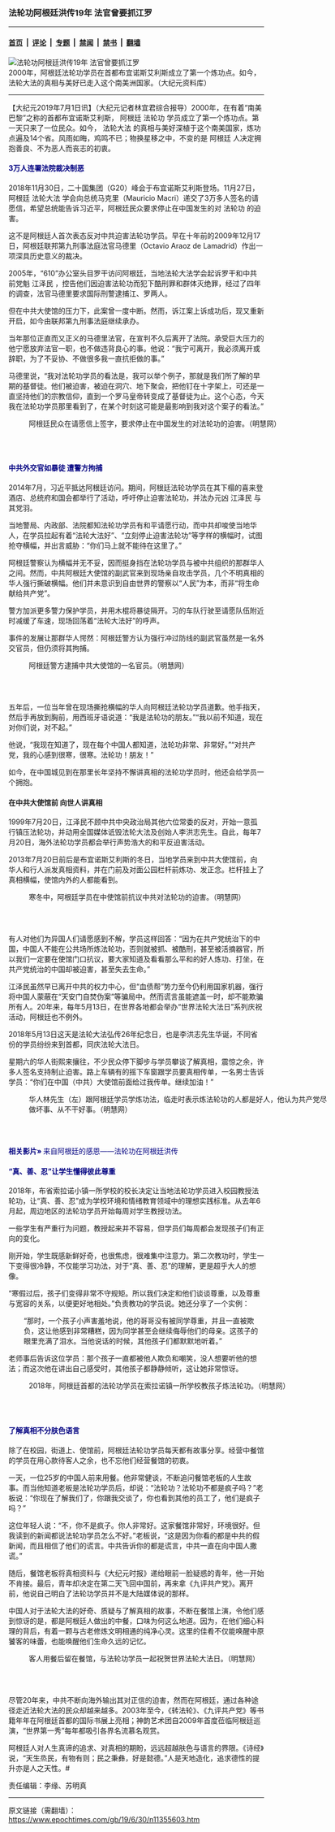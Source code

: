 ### 法轮功阿根廷洪传19年 法官曾要抓江罗

---

#### [首页](../../../..?n11355603) &nbsp;|&nbsp; [评论](../../../../../epoch-comment?n11355603) &nbsp;|&nbsp; [专题](../../../../../epoch-special?n11355603) &nbsp;|&nbsp; [禁闻](../../../../../epoch-news?n11355603) &nbsp;|&nbsp; [禁书](../../../../../books?n11355603) &nbsp;|&nbsp; [翻墙](https://github.com/gfw-breaker/nogfw/blob/master/README.md?n11355603)


<div><img alt="法轮功阿根廷洪传19年 法官曾要抓江罗" class="attachment-djy_600_400 size-djy_600_400 wp-post-image" src="https://i.epochtimes.com/assets/uploads/2019/07/20190630-Yichun-Agentina-Minhui-09-600x400.jpg"/>
<div class="caption">
 2000年，阿根廷法轮功学员在首都布宜诺斯艾利斯成立了第一个炼功点。如今，法轮大法的真相与美好已走入这个南美洲国家。（大纪元资料库）
</div></div><hr/><div class="post_content" id="artbody" itemprop="articleBody">
 <!-- article content begin -->
 <p>
  【大纪元2019年7月1日讯】（大纪元记者林宜君综合报导）2000年，在有着“南美巴黎”之称的首都布宜诺斯艾利斯，
  <ok href="https://www.epochtimes.com/gb/tag/%E9%98%BF%E6%A0%B9%E5%BB%B7.html">
   阿根廷
  </ok>
  <ok href="https://www.epochtimes.com/gb/tag/%E6%B3%95%E8%BD%AE%E5%8A%9F.html">
   法轮功
  </ok>
  学员成立了第一个炼功点。第一天只来了一位民众。如今，
  <ok href="https://www.epochtimes.com/gb/tag/%E6%B3%95%E8%BD%AE%E5%A4%A7%E6%B3%95.html">
   法轮大法
  </ok>
  的真相与美好深植于这个南美国家，炼功点遍及14个省。风雨如晦，鸡鸣不已；物换星移之中，不变的是
  <ok href="https://www.epochtimes.com/gb/tag/%E9%98%BF%E6%A0%B9%E5%BB%B7.html">
   阿根廷
  </ok>
  人决定拥抱善良、不为恶人而丧志的初衷。
 </p>
 <h4>
  <span style="color: #000080;">
   3万人连署法院裁决制恶
  </span>
 </h4>
 <p>
  2018年11月30日，二十国集团（G20）峰会于布宜诺斯艾利斯登场。11月27日，阿根廷
  <ok href="https://www.epochtimes.com/gb/tag/%E6%B3%95%E8%BD%AE%E5%A4%A7%E6%B3%95.html">
   法轮大法
  </ok>
  学会向总统马克里（Mauricio Macri）递交了3万多人签名的请愿信，希望总统能告诉习近平，阿根廷民众要求停止在中国发生的对
  <ok href="https://www.epochtimes.com/gb/tag/%E6%B3%95%E8%BD%AE%E5%8A%9F.html">
   法轮功
  </ok>
  的迫害。
 </p>
 <p>
  这不是阿根廷人首次表态反对中共迫害法轮功学员。早在十年前的2009年12月17日，阿根廷联邦第九刑事法庭法官马德里（Octavio Araoz de Lamadrid）作出一项深具历史意义的裁决。
 </p>
 <p>
  2005年，“610”办公室头目罗干访问阿根廷，当地法轮大法学会起诉罗干和中共前党魁
  <ok href="https://www.epochtimes.com/gb/tag/%E6%B1%9F%E6%B3%BD%E6%B0%91.html">
   江泽民
  </ok>
  ，控告他们因迫害法轮功而犯下酷刑罪和群体灭绝罪，经过了四年的调查，法官马德里要求国际刑警逮捕江、罗两人。
 </p>
 <p>
  但在中共大使馆的压力下，此案曾一度中断。然而，诉江案上诉成功后，现又重新开启，如今由联邦第九刑事法庭继续承办。
 </p>
 <p>
  当年那位正直而又正义的马德里法官，在宣判不久后离开了法院。承受巨大压力的他宁愿放弃法官一职，也不做违背良心的事。他说：“我宁可离开，我必须离开或辞职，为了不妥协、不做很多我一直抗拒做的事。”
 </p>
 <p>
  马德里说，“我对法轮功学员的看法是，我可以举个例子，那就是我们所了解的早期的基督徒。他们被迫害，被迫在洞穴、地下聚会，把他钉在十字架上，可还是一直坚持他们的宗教信仰，直到一个罗马皇帝转变成了基督徒为止。这个心态，今天我在法轮功学员那里看到了，在某个时刻这可能是最影响到我对这个案子的看法。”
 </p>
 <figure aria-describedby="caption-attachment-11355627" class="wp-caption aligncenter" id="attachment_11355627" style="width: 600px">
  <ok href="https://i.epochtimes.com/assets/uploads/2019/06/20190630-Yichun-minghui-argentina-01.jpg" target="_blank">
   <img alt="" class="size-large wp-image-11355627" src="https://i.epochtimes.com/assets/uploads/2019/06/20190630-Yichun-minghui-argentina-01-600x400.jpg"/>
  </ok>
  <br/><figcaption class="wp-caption-text" id="caption-attachment-11355627">
   阿根廷民众在请愿信上签字，要求停止在中国发生的对法轮功的迫害。（明慧网）
  </figcaption><br/>
 </figure><br/>
 <h4>
  <span style="color: #000080;">
   中共外交官如暴徒 遭警方拘捕
  </span>
 </h4>
 <p>
  2014年7月，习近平抵达阿根廷访问。期间，阿根廷法轮功学员在其下榻的喜来登酒店、总统府和国会都举行了活动，呼吁停止迫害法轮功，并法办元凶
  <ok href="https://www.epochtimes.com/gb/tag/%E6%B1%9F%E6%B3%BD%E6%B0%91.html">
   江泽民
  </ok>
  与其党羽。
 </p>
 <p>
  当地警局、内政部、法院都知法轮功学员有和平请愿行动，而中共却唆使当地华人，在学员拉起有着“法轮大法好”、“立刻停止迫害法轮功”等字样的横幅时，试图抢夺横幅，并出言威胁：“你们马上就不能待在这里了。”
 </p>
 <p>
  阿根廷警察认为横幅并无不妥，因而挺身挡在法轮功学员与被中共组织的那群华人之间。然而，中共阿根廷大使馆的副武官来到现场亲自攻击学员，几个不明真相的华人强行撕破横幅。他们并未意识到自由世界的警察以“人民”为本，而非“将生命献给共产党”。
 </p>
 <p>
  警方加派更多警力保护学员，并用木棍将暴徒隔开。习的车队行驶至请愿队伍附近时减缓了车速，现场回荡着“法轮大法好”的呼声。
 </p>
 <p>
  事件的发展让那群华人愕然：阿根廷警方认为强行冲过防线的副武官虽然是一名外交官员，但仍须将其拘捕。
 </p>
 <figure aria-describedby="caption-attachment-11355671" class="wp-caption aligncenter" id="attachment_11355671" style="width: 344px">
  <ok href="https://i.epochtimes.com/assets/uploads/2019/06/20190630-Yichun-Agentina-Minhui.jpg" target="_blank">
   <img alt="" class="wp-image-11355671" src="https://i.epochtimes.com/assets/uploads/2019/06/20190630-Yichun-Agentina-Minhui-450x679.jpg"/>
  </ok>
  <br/><figcaption class="wp-caption-text" id="caption-attachment-11355671">
   阿根廷警方逮捕中共大使馆的一名官员。（明慧网）
  </figcaption><br/>
 </figure><br/>
 <p>
  五年后，一位当年曾在现场撕抢横幅的华人向阿根廷法轮功学员道歉。他手指天，然后手再放到胸前，用西班牙语说道：“我是法轮功的朋友。”“我以前不知道，现在对你们说，对不起。”
 </p>
 <p>
  他说，“我现在知道了，现在每个中国人都知道，法轮功非常、非常好。”“对共产党，我的心感到很寒，很寒。法轮功！朋友！”
 </p>
 <p>
  如今，在中国城见到在那里长年坚持不懈讲真相的法轮功学员时，他还会给学员一个拥抱。
 </p>
 <h4>
  在中共大使馆前 向世人讲真相
 </h4>
 <p>
  1999年7月20日，江泽民不顾中共中央政治局其他六位常委的反对，开始一意孤行镇压法轮功，并动用全国媒体诋毁法轮大法及创始人李洪志先生。自此，每年7月20日，海外法轮功学员都会举行声势浩大的和平反迫害活动。
 </p>
 <p>
  2013年7月20日前后是布宜诺斯艾利斯的冬日，当地学员来到中共大使馆前，向华人和行人派发真相资料，并在门前及对面公园栏杆前炼功、发正念。栏杆挂上了真相横幅，使馆内外的人都能看到。
 </p>
 <figure aria-describedby="caption-attachment-11355684" class="wp-caption aligncenter" id="attachment_11355684" style="width: 600px">
  <ok href="https://i.epochtimes.com/assets/uploads/2019/06/20190630-Yichun-Agentina-Minhui-5.jpg" target="_blank">
   <img alt="" class="size-large wp-image-11355684" src="https://i.epochtimes.com/assets/uploads/2019/06/20190630-Yichun-Agentina-Minhui-5-600x399.jpg"/>
  </ok>
  <br/><figcaption class="wp-caption-text" id="caption-attachment-11355684">
   寒冬中，阿根廷学员在中使馆前抗议中共对法轮功的迫害。（明慧网）
  </figcaption><br/>
 </figure><br/>
 <p>
  有人对他们为异国人们请愿感到不解，学员这样回答：“因为在共产党统治下的中国，中国人不能在公共场所炼法轮功，否则就被抓、被酷刑，甚至被活摘器官，所以我们一定要在使馆门口抗议，要大家知道及看看那么平和的好人炼功、打坐，在共产党统治的中国却被迫害，甚至失去生命。”
 </p>
 <p>
  江泽民虽然早已离开中共的权力中心，但“血债帮”势力至今仍利用国家机器，强行将中国人蒙蔽在“天安门自焚伪案”等骗局中。然而谎言虽能遮盖一时，却不能欺骗所有人。20年来，每年5月13日，在世界各地都会举办“世界法轮大法日”系列庆祝活动，阿根廷也不例外。
 </p>
 <p>
  2018年5月13日这天是法轮大法弘传26年纪念日，也是李洪志先生华诞，不同省份的学员纷纷来到首都，同庆法轮大法日。
 </p>
 <p>
  星期六的华人街熙来攘往，不少民众停下脚步与学员攀谈了解真相，震惊之余，许多人签名支持制止迫害。路上车辆有的摇下车窗跟学员要真相传单，一名男士告诉学员：“你们在中国（中共）大使馆前面给过我传单。继续加油！”
 </p>
 <figure aria-describedby="caption-attachment-11355694" class="wp-caption aligncenter" id="attachment_11355694" style="width: 600px">
  <ok href="https://i.epochtimes.com/assets/uploads/2019/06/20190630-Yichun-Agentina-Minhui-06.jpg" target="_blank">
   <img alt="" class="wp-image-11355694 size-large" src="https://i.epochtimes.com/assets/uploads/2019/06/20190630-Yichun-Agentina-Minhui-06-600x481.jpg"/>
  </ok>
  <br/><figcaption class="wp-caption-text" id="caption-attachment-11355694">
   华人林先生（左）跟阿根廷学员学炼功法，临走时表示炼法轮功的人都是好人，他认为共产党尽做坏事、从不干好事。（明慧网）
  </figcaption><br/>
 </figure><br/>
 <p>
  <strong>
   <span style="color: #000080;">
    相关影片»
   </span>
  </strong>
  <span style="color: #000080;">
   来自阿根廷的感恩——法轮功在阿根廷洪传
  </span>
 </p>
 <div class="video_fit_container epoch_player">
  <div class="player-container" data-id="player-457014c8-53e9-4aa6-6fc8-9d35d8f6a982" id="player-container-457014c8-53e9-4aa6-6fc8-9d35d8f6a982">
  </div>
 </div>
 <h4>
  <span style="color: #000080;">
   “真、善、忍”让学生懂得彼此尊重
  </span>
 </h4>
 <p>
  2018年，布省索拉诺小镇一所学校的校长决定让当地法轮功学员进入校园教授法轮功，让“真、善、忍”成为学校环境和情绪教育领域中的理想实践标准。从去年6月起，周边地区的法轮功学员开始每周对学生教授功法。
 </p>
 <p>
  一些学生有严重行为问题，教授起来并不容易，但学员们每周都会发现孩子们有正向的变化。
 </p>
 <p>
  刚开始，学生既感新鲜好奇，也很焦虑，很难集中注意力。第二次教功时，学生一下变得很冷静，不仅能学习功法，对于“真、善、忍”的理解，更是超乎大人的想像。
 </p>
 <p>
  “寒假过后，孩子们变得非常不守规矩。所以我们决定和他们谈谈尊重，以及尊重与宽容的关系，以便更好地相处。”负责教功的学员说。她还分享了一个实例：
 </p>
 <p style="padding-left: 30px;">
  “那时，一个孩子小声害羞地说，他的哥哥没有被同学尊重，并且一直被欺负，这让他感到非常糟糕，因为同学甚至会继续侮辱他们的母亲。这孩子的眼里充满了泪水。当他说话的时候，其他孩子们都默默地听着。”
 </p>
 <p>
  老师事后告诉这位学员：那个孩子一直都被他人欺负和嘲笑，没人想要听他的想法；而这次他在讲出自己感受时，其他孩子都静静倾听，这让她非常惊讶。
 </p>
 <figure aria-describedby="caption-attachment-11355727" class="wp-caption aligncenter" id="attachment_11355727" style="width: 600px">
  <ok href="https://i.epochtimes.com/assets/uploads/2019/07/20190630-Yichun-Agentina-Minhui-07.jpg" target="_blank">
   <img alt="" class="size-large wp-image-11355727" src="https://i.epochtimes.com/assets/uploads/2019/07/20190630-Yichun-Agentina-Minhui-07-600x354.jpg"/>
  </ok>
  <br/><figcaption class="wp-caption-text" id="caption-attachment-11355727">
   2018年，阿根廷首都的法轮功学员在索拉诺镇一所学校教孩子炼法轮功。（明慧网）
  </figcaption><br/>
 </figure><br/>
 <h4>
  <span style="color: #000080;">
   了解真相不分肤色语言
  </span>
 </h4>
 <p>
  除了在校园，街道上、使馆前，阿根廷法轮功学员每天都有故事分享。经营中餐馆的学员在用心款待客人之余，也不忘他们经营餐馆的初衷。
 </p>
 <p>
  一天，一位25岁的中国人前来用餐。他非常健谈，不断追问餐馆老板的人生故事。而当他知道老板是法轮功学员后，却说：“法轮功？法轮功不都是疯子吗？”老板说：“你现在了解我们了，你跟我交谈了，你也看到其他的员工了，他们是疯子吗？”
 </p>
 <p>
  这位年轻人说：“不，你不是疯子。你人非常好。这家餐馆非常好，环境很好。但我读到的新闻都说法轮功学员怎么不好。”老板说，“这是因为你看的都是中共的假新闻，而且相信了他们的谎言。中共告诉你的都是谎言，中共一直在向中国人撒谎。”
 </p>
 <p>
  随后，餐馆老板将真相资料与《大纪元时报》递给眼前一脸疑惑的青年，他一开始不肯接。最后，青年却决定在第二天飞回中国前，再来拿《九评共产党》。离开前，他说自己明白了法轮功学员并不是大陆媒体说的那样。
 </p>
 <p>
  中国人对于法轮大法的好奇、质疑与了解真相的故事，不断在餐馆上演，令他们感到惊讶的是，都是阿根廷人做出的中餐，口味为何这么地道。因为，在他们细心料理的背后，有着一颗与古老修炼文明相通的纯净心灵。这里的佳肴不仅能唤醒中原饕客的味蕾，也能唤醒他们生命久远的记忆。
 </p>
 <figure aria-describedby="caption-attachment-11355730" class="wp-caption aligncenter" id="attachment_11355730" style="width: 600px">
  <ok href="https://i.epochtimes.com/assets/uploads/2019/07/20190630-Yichun-Agentina-Minhui-08.jpg" target="_blank">
   <img alt="" class="size-large wp-image-11355730" src="https://i.epochtimes.com/assets/uploads/2019/07/20190630-Yichun-Agentina-Minhui-08-600x403.jpg"/>
  </ok>
  <br/><figcaption class="wp-caption-text" id="caption-attachment-11355730">
   客人用餐后留在餐馆，与法轮功学员一起祝贺世界法轮大法日。（明慧网）
  </figcaption><br/>
 </figure><br/>
 <p>
  尽管20年来，中共不断向海外输出其对正信的迫害，然而在阿根廷，通过各种途径走近法轮大法的民众却越来越多。2003年至今，《转法轮》、《九评共产党》等书籍年年在阿根廷首都的国际书展上亮相；神韵艺术团自2009年首度莅临阿根廷巡演，“世界第一秀”每年都吸引各界名流慕名观赏。
 </p>
 <p>
  阿根廷人对人生真谛的追求、对真相的期盼，远远超越肤色与语言的界限。《诗经》说，“天生烝民，有物有则；民之秉彝，好是懿德。”人是天地造化，追求德性的提升亦是人之天性。#
 </p>
 <p>
  责任编辑：李缘、苏明真
 </p>
 <!-- article content end -->
 <div id="below_article_ad">
 </div>
</div>


---

原文链接（需翻墙）：https://www.epochtimes.com/gb/19/6/30/n11355603.htm